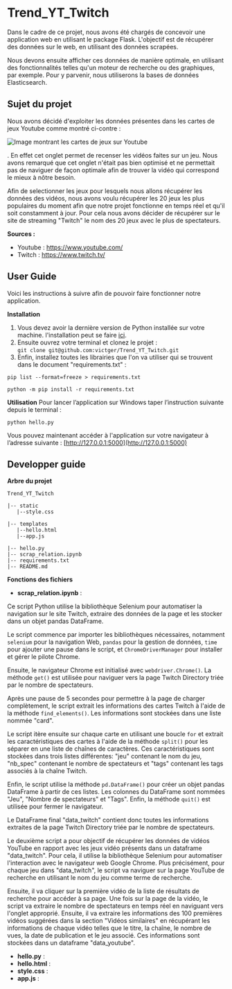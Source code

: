 # Trend_YT_Twitch
Dans le cadre de ce projet, nous avons été chargés de concevoir une application web en utilisant le package Flask. L'objectif est de récupérer des données sur le web, en utilisant des données scrapées.

Nous devons ensuite afficher ces données de manière optimale, en utilisant des fonctionnalités telles qu'un moteur de recherche ou des graphiques, par exemple. Pour y parvenir, nous utiliserons la bases de données Elasticsearch.

## Sujet du projet
Nous avons décidé d'exploiter les données présentes dans les cartes de jeux Youtube comme montré ci-contre :

![Image montrant les cartes de jeux sur Youtube](https://zupimages.net/up/23/08/rph0.png "Carte de jeu pour le jeu vidéo Apex Legends sur Youtube")

. En effet cet onglet permet de recenser les vidéos faites sur un jeu. Nous avons remarqué que cet onglet n'était pas bien optimisé et ne permettait pas de naviguer de façon optimale afin de trouver la vidéo qui correspond le mieux à nôtre besoin. 

Afin de selectionner les jeux pour lesquels nous allons récupérer les données des vidéos, nous avons voulu récupérer les 20 jeux les plus populaires du moment afin que notre projet fonctionne en temps réel et qu'il soit constamment à jour. Pour cela nous avons décider de récupérer sur le site de streaming "Twitch" le nom des 20 jeux avec le plus de spectateurs. 

**Sources :** 

 - Youtube : https://www.youtube.com/
 - Twitch : https://www.twitch.tv/

## User Guide

Voici les instructions à suivre afin de pouvoir faire fonctionner notre application.

**Installation**

 1. Vous devez avoir la dernière version de Python installée sur votre machine. l'installation peut se faire [ici](https://www.python.org/downloads/).
 2. Ensuite ouvrez votre terminal et clonez le projet :                             
 `git clone git@github.com:victger/Trend_YT_Twitch.git`
 3. Enfin, installez toutes les librairies que l'on va utiliser qui se trouvent dans le document "requirements.txt" : 
 ```
pip list --format=freeze > requirements.txt 
```
```
python -m pip install -r requirements.txt 
```

**Utilisation**
Pour lancer l’application sur Windows taper l’instruction suivante depuis le terminal :

```
python hello.py 
```
Vous pouvez maintenant accéder à l'application sur  votre navigateur à l’adresse suivante : [http://127.0.0.1:5000](http://127.0.0.1:5000)

## Developper guide

 **Arbre du projet**
 ```  
Trend_YT_Twitch 

|-- static
    |--style.css
    
|-- templates  
    |--hello.html
    |--app.js
    
|-- hello.py 
|-- scrap_relation.ipynb 
|-- requirements.txt 
|-- README.md 
```
**Fonctions des fichiers**

  - **scrap_relation.ipynb** : 

Ce script Python utilise la bibliothèque Selenium pour automatiser la navigation sur le site Twitch, extraire des données de la page et les stocker dans un objet pandas DataFrame. 

 Le script commence par importer les bibliothèques nécessaires, notamment `selenium` pour la navigation Web, `pandas` pour la gestion de données, `time` pour ajouter une pause dans le script, et `ChromeDriverManager` pour installer et gérer le pilote Chrome.
 
Ensuite, le navigateur Chrome est initialisé avec `webdriver.Chrome()`. La méthode `get()` est utilisée pour naviguer vers la page Twitch Directory triée par le nombre de spectateurs.

Après une pause de 5 secondes pour permettre à la page de charger complètement, le script extrait les informations des cartes Twitch à l'aide de la méthode `find_elements()`. Les informations sont stockées dans une liste nommée "card".

Le script itère ensuite sur chaque carte en utilisant une boucle `for` et extrait les caractéristiques des cartes à l'aide de la méthode `split()` pour les séparer en une liste de chaînes de caractères. Ces caractéristiques sont stockées dans trois listes différentes: "jeu" contenant le nom du jeu, "nb_spec" contenant le nombre de spectateurs et "tags" contenant les tags associés à la chaîne Twitch.

Enfin, le script utilise la méthode `pd.DataFrame()` pour créer un objet pandas DataFrame à partir de ces listes. Les colonnes du DataFrame sont nommées "Jeu", "Nombre de spectateurs" et "Tags". Enfin, la méthode `quit()` est utilisée pour fermer le navigateur.

Le DataFrame final "data_twitch" contient donc toutes les informations extraites de la page Twitch Directory triée par le nombre de spectateurs.

Le deuxième script a pour objectif de récupérer les données de vidéos YouTube en rapport avec les jeux vidéo présents dans un dataframe "data_twitch". Pour cela, il utilise la bibliothèque Selenium pour automatiser l'interaction avec le navigateur web Google Chrome.
Plus précisément, pour chaque jeu dans "data_twitch", le script va naviguer sur la page YouTube de recherche en utilisant le nom du jeu comme terme de recherche. 

Ensuite, il va cliquer sur la première vidéo de la liste de résultats de recherche pour accéder à sa page.
Une fois sur la page de la vidéo, le script va extraire le nombre de spectateurs en temps réel en naviguant vers l'onglet approprié. Ensuite, il va extraire les informations des 100 premières vidéos suggérées dans la section "Vidéos similaires" en récupérant les informations de chaque vidéo telles que le titre, la chaîne, le nombre de vues, la date de publication et le jeu associé. Ces informations sont stockées dans un dataframe "data_youtube".
 - **hello.py** :
 - **hello.html** :
 - **style.css** :
 - **app.js** : 
